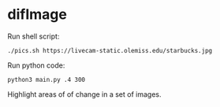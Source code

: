 # difImage
Run shell script:

    ./pics.sh https://livecam-static.olemiss.edu/starbucks.jpg

Run python code:

    python3 main.py .4 300

Highlight areas of of change in a set of images.
